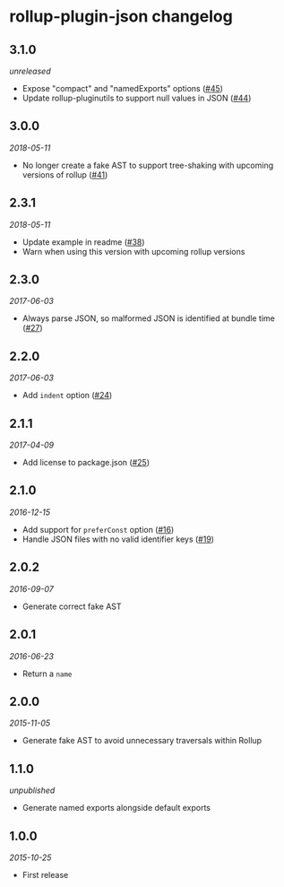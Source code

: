 # rollup-plugin-json changelog

## 3.1.0
*unreleased*
* Expose "compact" and "namedExports" options ([#45](https://github.com/rollup/rollup-plugin-json/issues/45))
* Update rollup-pluginutils to support null values in JSON ([#44](https://github.com/rollup/rollup-plugin-json/issues/44))

## 3.0.0
*2018-05-11*
* No longer create a fake AST to support tree-shaking with upcoming versions of rollup ([#41](https://github.com/rollup/rollup-plugin-json/issues/41))

## 2.3.1
*2018-05-11*
* Update example in readme ([#38](https://github.com/rollup/rollup-plugin-json/issues/38))
* Warn when using this version with upcoming rollup versions

## 2.3.0
*2017-06-03*
* Always parse JSON, so malformed JSON is identified at bundle time ([#27](https://github.com/rollup/rollup-plugin-json/issues/27))

## 2.2.0
*2017-06-03*
* Add `indent` option ([#24](https://github.com/rollup/rollup-plugin-json/issues/24))

## 2.1.1
*2017-04-09*
* Add license to package.json ([#25](https://github.com/rollup/rollup-plugin-json/pull/25))

## 2.1.0
*2016-12-15*
* Add support for `preferConst` option ([#16](https://github.com/rollup/rollup-plugin-json/pull/16))
* Handle JSON files with no valid identifier keys ([#19](https://github.com/rollup/rollup-plugin-json/issues/19))

## 2.0.2
*2016-09-07*
* Generate correct fake AST

## 2.0.1
*2016-06-23*
* Return a `name`

## 2.0.0
*2015-11-05*
* Generate fake AST to avoid unnecessary traversals within Rollup

## 1.1.0
*unpublished*
* Generate named exports alongside default exports

## 1.0.0
*2015-10-25*
* First release
